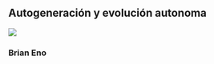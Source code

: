 ## Autogeneración y evolución autonoma

<img src="http://www.rockpapershotgun.com/images/DET/generative/generative01.jpg">

### Brian Eno
